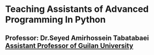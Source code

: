# Teaching Assistants of Advanced Programming In Python 
## Professor: Dr.Seyed Amirhossein Tabatabaei [Assistant Professor of Guilan University](https://scholar.google.com/citations?hl=en&user=HEBT11YAAAAJ&view_op=list_works&sortby=pubdate)
